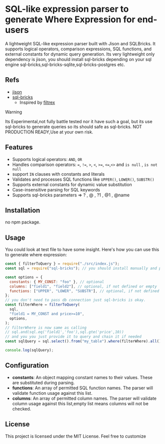 # SQL-like expression parser to generate Where Expression for end-users

A lightweight SQL-like expression parser built with Jison and SQLBricks. It supports logical operators, comparison expressions, SQL functions, and external constants for dynamic query generation.
Its very lightweight only dependency is jison, you should install sql-bricks depending on your sql engine sql-bricks,sql-bricks-sqlite,sql-bricks-postgres etc.

## Refs

- [jison](https://github.com/zaach/jison)
- [sql-bricks](https://github.com/cshaa/filtrex/)
  - Inspired by [filtrex](https://github.com/cshaa/filtrex/)

> [!WARNING]
> Its Experimental,not fully battle tested nor it have such a goal, but its use sql-bricks to generate queries so its should safe as sql-bricks. NOT PRODUCTION READY,Use at your own risk.

## Features

- Supports logical operators: `AND`, `OR`
- Handles comparison operators: `=`, `!=`, `>`, `<`, `>=`, `<=`,`<>` and `is null` , `is not null`
- support `IN` clauses with constants and literals
- Validates and processes SQL functions like `UPPER()`, `LOWER()`, `SUBSTR()`
- Supports external constants for dynamic value substitution
- Case-insensitive parsing for SQL keywords
- Supports sql-bricks parameters => ? , @ , ?1 , @1 , @name

## Installation

no npm package.

## Usage

You could look at test file to have some insight.
Here's how you can use this to generate where expression:

```javascript
const { filterToQuery } = require("./src/index.js");
const sql = require("sql-bricks"); // you should install manually and provide it to this library because sql-bricks has diffrent repos for each engine, sqlite,postgres etc. and it matters

const options = {
  constants: { MY_CONST: "foo" }, // optional
  columns: ["field1", "field2"], // optional, if not defined or empty  all fields allowed.
  functions: ["UPPER", "LOWER", "SUBSTR"], // optional, if not defined or empty no functions allowed.
};
// you don't need to pass db connection just sql-bricks is okay.
const filterWhere = filterToQuery(
  sql,
  "field1 = MY_CONST and price>=10",
  options,
);
// filterWhere is now same as calling
// sql.and(sql.eq('field1','foo'),sql.gte('price',10))
// and you you just provide it to query and chain it if needed
const sqlQuery = sql.select().from("my_table").where(filterWhere).all();

console.log(sqlQuery);
```

## Configuration

- **constants**: An object mapping constant names to their values. These are substituted during parsing.
- **functions**: An array of permitted SQL function names. The parser will validate function usage against this list.
- **columns**: An array of permitted column names. The parser will validate column usage against this list,empty list means columns will not be checked.

## License

This project is licensed under the MIT License.
Feel free to customize
